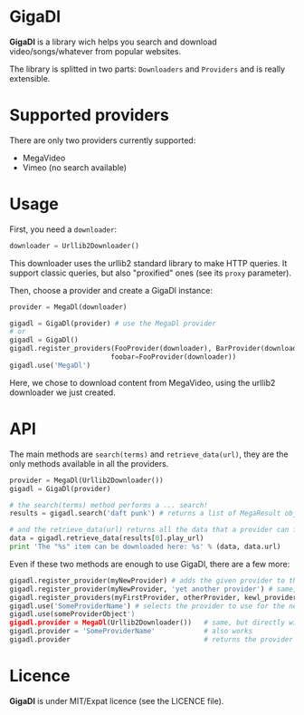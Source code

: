 # GigaDl

**GigaDl** is a library wich helps you search and download video/songs/whatever
from popular websites.

The library is splitted in two parts: `Downloaders` and `Providers` and is really extensible.


# Supported providers

There are only two providers currently supported:

 * MegaVideo
 * Vimeo (no search available)


# Usage

First, you need a `downloader`:

```python
downloader = Urllib2Downloader()
```

This downloader uses the urllib2 standard library to make HTTP queries. It
support classic queries, but also "proxified" ones (see its `proxy` parameter).


Then, choose a provider and create a GigaDl instance:

```python
provider = MegaDl(downloader)

gigadl = GigaDl(provider) # use the MegaDl provider
# or
gigadl = GigaDl()
gigadl.register_providers(FooProvider(downloader), BarProvider(downloader),
                         foobar=FooProvider(downloader))
gigadl.use('MegaDl')
```

Here, we chose to download content from MegaVideo, using the urllib2 downloader
we just created.


# API

The main methods are `search(terms)` and `retrieve_data(url)`, they are the
only methods available in all the providers.

```python
provider = MegaDl(Urllib2Downloader())
gigadl = GigaDl(provider)

# the search(terms) method performs a ... search!
results = gigadl.search('daft punk') # returns a list of MegaResult objects

# and the retrieve_data(url) returns all the data that a provider can find for an url
data = gigadl.retrieve_data(results[0].play_url)
print 'The "%s" item can be downloaded here: %s' % (data, data.url)
```

Even if these two methods are enough to use GigaDl, there are a few more:

```python
gigadl.register_provider(myNewProvider) # adds the given provider to the usable providers
gigadl.register_provider(myNewProvider, 'yet another provider') # same, but with a specific name
gigadl.register_providers(myFirstProvider, otherProvider, kewl_provider=myKewlProvider) # same, but with an arguments list and named arguments
gigadl.use('SomeProviderName') # selects the provider to use for the next calls to search() or retrieve_data()
gigadl.use(someProviderObject')
gigadl.provider = MegaDl(Urllib2Downloader())   # same, but directly with an object
gigadl.provider = 'SomeProviderName'            # also works
gigadl.provider                                 # returns the provider object in use
```


# Licence

**GigaDl** is under MIT/Expat licence (see the LICENCE file).
